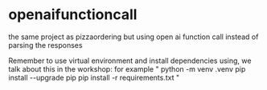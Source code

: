 # openaifunctioncall

the same project as pizzaordering but using open ai function call instead of parsing the responses

Remember to use virtual environment and install dependencies using, we talk about this in the workshop:
for example
"
python -m venv .venv
pip install --upgrade pip
pip install -r requirements.txt
"
